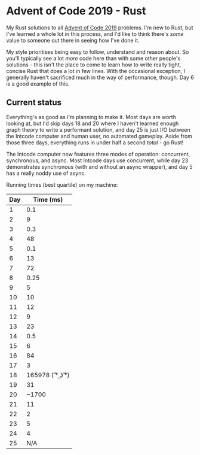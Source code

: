 # Advent of Code 2019 - Rust
My Rust solutions to all [Advent of Code 2019](https://adventofcode.com/2019) problems. I'm new to Rust, but I've learned a whole lot in this process, and I'd like to think there's _some_ value to someone out there in seeing how I've done it.

My style prioritises being easy to follow, understand and reason about.  So you'll typically see a lot _more_ code here than with some other people's solutions - this isn't the place to come to learn how to write really tight, concise Rust that does a lot in few lines.  With the occasional exception, I generally haven't sacrificed much in the way of performance, though. Day 6 is a good example of this.
## Current status
Everything's as good as I'm planning to make it. Most days are worth looking at, but I'd skip days 18 and 20 where I haven't learned enough graph theory to write a performant solution, and day 25 is just I/O between the Intcode computer and human user, no automated gameplay. Aside from those three days, everything runs in under half a second _total_ - go Rust!

The Intcode computer now features three modes of operation: concurrent, synchronous, and async. Most Intcode days use concurrent, while day 23 demonstrates synchronous (with and without an async wrapper), and day 5 has a really noddy use of async.

Running times (best quartile) on my machine:

| Day | Time (ms) |
| --- | --------- |
| 1   | 0.1       |
| 2   | 9         |
| 3   | 0.3       |
| 4   | 48        |
| 5   | 0.1       |
| 6   | 13        |
| 7   | 72        |
| 8   | 0.25      |
| 9   | 5         |
| 10  | 10        |
| 11  | 12        |
| 12  | 9         |
| 13  | 23        |
| 14  | 0.5       |
| 15  | 6         |
| 16  | 84        |
| 17  | 3         |
| 18  | 165978 ( ͡° ͜ʖ ͡°) |
| 19  | 31        |
| 20  | ~1700     |
| 21  | 11        |
| 22  | 2         |
| 23  | 5         |
| 24  | 4         |
| 25  | N/A       |
